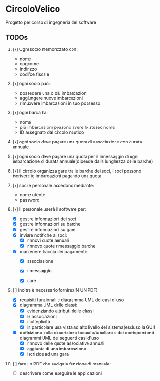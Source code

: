 # CircoloVelico
Progetto per corso di ingegneria del software

## TODOs
1. [x] Ogni socio memorizzato con:
    - nome
    - cognome
    - indirizzo
    - codifce fiscale

1. [x] ogni socio può:
    - possedere una o più imbarcazioni
    - aggiungere nuove imbarcazioni
    - rimuovere imbarcazioni in suo possesso

1. [x] ogni barca ha:
    - nome
    - più imbarcazioni possono avere lo stesso nome
    - ID assegnato dal circolo nautico
    
1. [x] ogni socio deve pagare una quota di associazione con durata annuale

1. [x] ogni socio deve pagare una quota per il rimessaggio di ogni imbarcazione di durata annuale(dipende dalla lunghezza delle barche)

1. [x] il circolo organizza gare tra le barche dei soci, i soci possono iscrivere le imbarcazioni pagando una quota

1. [x] soci e personale accedono mediante:
    - nome utente
    - password

1. [x] Il personale userà il software per:
    - [x] gestire informazioni dei soci
    - [x] gestire informazioni su barche
    - [x] gestire informazioni su gare
    - [x] inviare notifiche ai soci:
      - [x] rinnovi quote annuali
      - [x] rinnovo quote rimessaggio barche
    - [x] mantenere traccia dei pagamenti:
      - [x] associazione
      - [x] rimessaggio
      - [x] gare


1. [ ] Inoltre è necessario fornire:(IN UN PDF)
    - [x] requisiti funzionali e diagramma UML dei casi di uso
    - [x] diagramma UML delle classi:
      - [x] evidenziando attributi delle classi
      - [x] le associazioni
      - [x] molteplicità
      - [x] in particolare una vista ad alto livello del sistema(escluso la GUI) 

    - [x] definizione della descrizione testuale/tabellare e dei corrispondenti diagrammi UML dei seguenti casi d'uso
      - [x] rinnovo delle quote associative annuali
      - [x] aggiunta di una imbarcazione
      - [x] iscrizioe ad una gara

1. [ ] fare un PDF che svolgala funzione di manuale:
    - [ ] descrivere come eseguire le applicazioni



